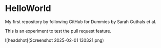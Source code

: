 # HelloWorld
My first repository by following GitHub for Dummies by Sarah Guthals et al.

This is an experiment to test the pull request feature.

![headshot](Screenshot 2025-02-01 130321.png)
